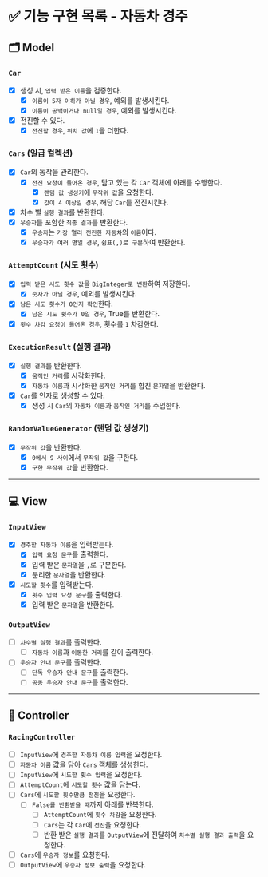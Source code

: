 # ✅ 기능 구현 목록 - 자동차 경주

## 🗂 Model

### `Car`

- [x] 생성 시, `입력 받은 이름`을 검증한다.
  - [x] `이름이 5자 이하가 아닐 경우`, 예외를 발생시킨다.
  - [x] `이름이 공백이거나 null일 경우`, 예외를 발생시킨다.
- [x] 전진할 수 있다.
  - [x] `전진할 경우`, `위치 값`에 `1`을 더한다.

### `Cars` (일급 컬렉션)

- [x] `Car`의 동작을 관리한다.
  - [x] `전진 요청이 들어온 경우`, 담고 있는 각 `Car` 객체에 아래를 수행한다. 
    - [x] `랜덤 값 생성기`에 `무작위 값`을 요청한다.
    - [x] `값이 4 이상일 경우`, 해당 `Car`를 전진시킨다.
- [x] 차수 별 `실행 결과`를 반환한다.
- [x] `우승자`를 포함한 `최종 결과`를 반환한다.
  - [x] `우승자`는 `가장 멀리 전진한 자동차`의 `이름`이다. 
  - [x] `우승자가 여러 명일 경우`, `쉼표(,)로 구분`하여 반환한다.

### `AttemptCount` (시도 횟수)

- [x] `입력 받은 시도 횟수 값`을 `BigInteger로 변환`하여 저장한다.
  - [x] `숫자가 아닐 경우`, 예외를 발생시킨다.
- [x] `남은 시도 횟수가 0인지 확인`한다.
  - [x] `남은 시도 횟수가 0일 경우`, True를 반환한다.
- [x] `횟수 차감 요청이 들어온 경우`, 횟수를 `1` 차감한다.

### `ExecutionResult` (실행 결과)

- [x] `실행 결과`를 반환한다.
  - [x] `움직인 거리`를 시각화한다.
  - [x] `자동차 이름`과 시각화한 `움직인 거리`를 합친 `문자열`을 반환한다.
- [x] `Car`를 인자로 생성할 수 있다.
  - [x] 생성 시 `Car`의 `자동차 이름`과 `움직인 거리`를 주입한다.

### `RandomValueGenerator` (랜덤 값 생성기)
- [x] `무작위 값`을 반환한다.
  - [x] `0에서 9 사이`에서 `무작위 값`을 구한다. 
  - [x] `구한 무작위 값`을 반환한다.

---

## 💻 View

### `InputView`

- [x] `경주할 자동차 이름`을 입력받는다.
  - [x] `입력 요청 문구`를 출력한다.
  - [x] 입력 받은 `문자열`을 `,`로 구분한다.
  - [x] 분리한 `문자열`을 반환한다.
- [x] `시도할 횟수`를 입력받는다.
  - [x] `횟수 입력 요청 문구`를 출력한다.
  - [x] 입력 받은 `문자열`을 반환한다.

### `OutputView`

- [ ] `차수별 실행 결과`를 출력한다.
  - [ ] `자동차 이름`과 `이동한 거리`를 같이 출력한다. 
- [ ] `우승자 안내 문구`를 출력한다.
  - [ ] `단독 우승자 안내 문구`를 출력한다.
  - [ ] `공동 우승자 안내 문구`를 출력한다.

---

## 🗼 Controller

### `RacingController`

- [ ] `InputView`에 `경주할 자동차 이름 입력`을 요청한다.
- [ ] `자동차 이름` 값을 담아 `Cars` 객체를 생성한다.
- [ ] `InputView`에 `시도할 횟수 입력`을 요청한다.
- [ ] `AttemptCount`에 `시도할 횟수` 값을 담는다.
- [ ] `Cars`에 `시도할 횟수만큼 전진`을 요청한다.
  - [ ] `False를 반환받을 때`까지 아래를 반복한다.
    - [ ] `AttemptCount`에 `횟수 차감`을 요청한다.
    - [ ] `Cars`는 각 `Car`에 `전진`을 요청한다.
    - [ ] 반환 받은 `실행 결과`를 `OutputView`에 전달하여 `차수별 실행 결과 출력`을 요청한다.
- [ ] `Cars`에 `우승자 정보`를 요청한다.
- [ ] `OutputView`에 `우승자 정보 출력`을 요청한다.